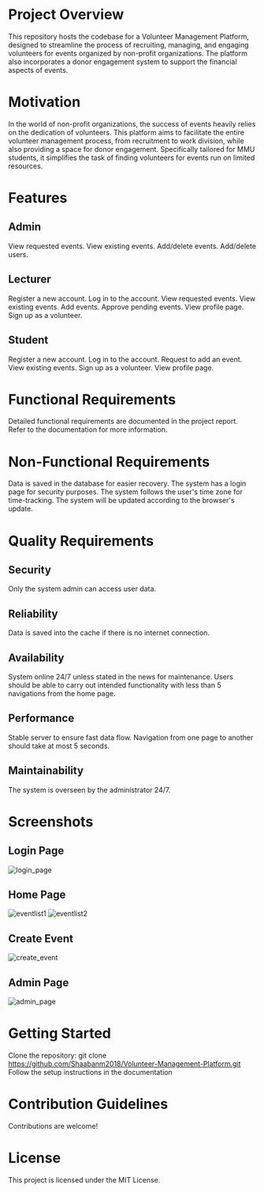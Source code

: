 # Project Overview
This repository hosts the codebase for a Volunteer Management Platform, designed to streamline the process of recruiting, managing, and engaging volunteers for events organized by non-profit organizations. The platform also incorporates a donor engagement system to support the financial aspects of events.

# Motivation
In the world of non-profit organizations, the success of events heavily relies on the dedication of volunteers. This platform aims to facilitate the entire volunteer management process, from recruitment to work division, while also providing a space for donor engagement. Specifically tailored for MMU students, it simplifies the task of finding volunteers for events run on limited resources.

# Features
## Admin
View requested events.
View existing events.
Add/delete events.
Add/delete users.

## Lecturer
Register a new account.
Log in to the account.
View requested events.
View existing events.
Add events.
Approve pending events.
View profile page.
Sign up as a volunteer.

## Student
Register a new account.
Log in to the account.
Request to add an event.
View existing events.
Sign up as a volunteer.
View profile page.

# Functional Requirements
Detailed functional requirements are documented in the project report. Refer to the documentation for more information.

# Non-Functional Requirements
Data is saved in the database for easier recovery.
The system has a login page for security purposes.
The system follows the user's time zone for time-tracking.
The system will be updated according to the browser's update.

# Quality Requirements
## Security
Only the system admin can access user data.

## Reliability
Data is saved into the cache if there is no internet connection.

## Availability
System online 24/7 unless stated in the news for maintenance.
Users should be able to carry out intended functionality with less than 5 navigations from the home page.

## Performance
Stable server to ensure fast data flow.
Navigation from one page to another should take at most 5 seconds.

## Maintainability
The system is overseen by the administrator 24/7.

# Screenshots
## Login Page
![login_page](https://github.com/Shaabanm2018/Volunteer-Management-Platform/assets/76607364/b207dd33-07a0-44c2-8a8f-f16ceb1ef6f3)

## Home Page
![eventlist1](https://github.com/Shaabanm2018/Volunteer-Management-Platform/assets/76607364/cb28945d-babf-43fb-bddc-5069f760fce0)
![eventlist2](https://github.com/Shaabanm2018/Volunteer-Management-Platform/assets/76607364/7f7ba125-d8ad-449b-9406-38eafa452cab)

## Create Event
![create_event](https://github.com/Shaabanm2018/Volunteer-Management-Platform/assets/76607364/86e0a480-a48e-4f48-a716-9c9c621b80e1)

## Admin Page
![admin_page](https://github.com/Shaabanm2018/Volunteer-Management-Platform/assets/76607364/4b2103e3-7b16-4dac-8555-afbb48f2cd26)

# Getting Started
Clone the repository: git clone https://github.com/Shaabanm2018/Volunteer-Management-Platform.git
Follow the setup instructions in the documentation

# Contribution Guidelines
Contributions are welcome!

# License
This project is licensed under the MIT License.
